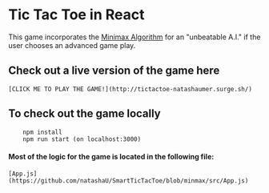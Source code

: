 # Tic Tac Toe in React

This game incorporates the [Minimax Algorithm](https://en.wikipedia.org/wiki/Minimax#Minimax_algorithm_with_alternate_moves) for an "unbeatable A.I." if the user chooses an advanced game play. 

## Check out a live version of the game here
    [CLICK ME TO PLAY THE GAME!](http://tictactoe-natashaumer.surge.sh/)


## To check out the game locally

``` 
    npm install
    npm run start (on localhost:3000)
```

#### Most of the logic for the game is located in the following file:
    [App.js](https://github.com/natashaU/SmartTicTacToe/blob/minmax/src/App.js)
